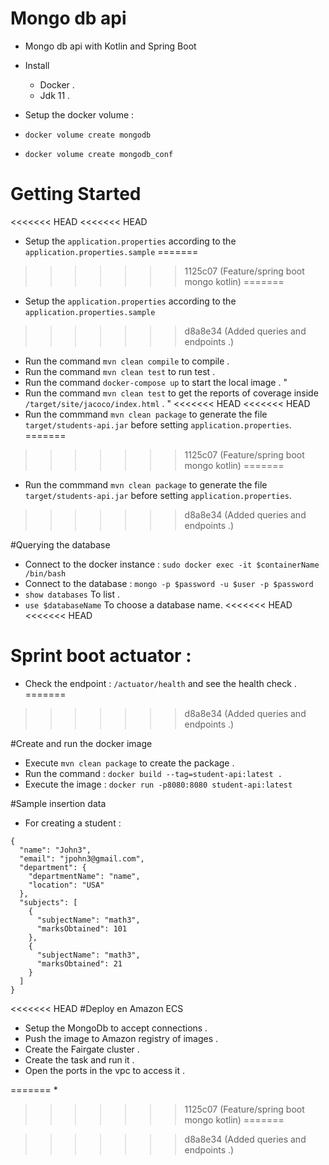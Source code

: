 # Mongo db api

* Mongo db api with Kotlin and Spring Boot

 * Install 
   * Docker .
   * Jdk 11 . 
   
 * Setup the docker volume :
  * ```docker volume create mongodb```
  * ```docker volume create mongodb_conf```

# Getting Started

<<<<<<< HEAD
<<<<<<< HEAD
 * Setup the ```application.properties``` according to the ```application.properties.sample```
=======
>>>>>>> 1125c07 (Feature/spring boot mongo kotlin)
=======
 * Setup the ```application.properties``` according to the ```application.properties.sample```
>>>>>>> d8a8e34 (Added queries and endpoints .)
 * Run the command ```mvn clean compile``` to compile .
 * Run the command ```mvn clean test``` to run test . 
 * Run the command ```docker-compose up``` to start the local image . "
 * Run the command ```mvn clean test``` to get the reports of coverage inside ```/target/site/jacoco/index.html``` . "
<<<<<<< HEAD
<<<<<<< HEAD
 * Run the commmand ```mvn clean package``` to generate the file ```target/students-api.jar``` before setting ```application.properties```.
=======
>>>>>>> 1125c07 (Feature/spring boot mongo kotlin)
=======
 * Run the commmand ```mvn clean package``` to generate the file ```target/students-api.jar``` before setting ```application.properties```.
>>>>>>> d8a8e34 (Added queries and endpoints .)

#Querying the database 

 * Connect to the docker instance : ```sudo docker exec -it $containerName /bin/bash```
 * Connect to the database : ```mongo -p $password -u $user -p $password```
 * ```show databases``` To list .
 * ```use $databaseName``` To choose a database name.
<<<<<<< HEAD
<<<<<<< HEAD

# Sprint boot actuator :

* Check the endpoint : ```/actuator/health``` and see the health check .
=======
>>>>>>> d8a8e34 (Added queries and endpoints .)

#Create and run the docker image 

* Execute ```mvn clean package``` to create the package .
* Run the command : ```docker build --tag=student-api:latest .```
* Execute the image : ```docker run -p8080:8080 student-api:latest```

#Sample insertion data 

* For creating a student :

``` 
{
  "name": "John3",
  "email": "jpohn3@gmail.com",
  "department": {
    "departmentName": "name",
    "location": "USA"
  },
  "subjects": [
    {
      "subjectName": "math3",
      "marksObtained": 101
    },
    {
      "subjectName": "math3",
      "marksObtained": 21
    }
  ]
}
```
<<<<<<< HEAD
#Deploy en Amazon ECS 

 * Setup the MongoDb to accept connections .
 * Push the image to Amazon registry of images .
 * Create the Fairgate cluster .
 * Create the task and run it .
 * Open the ports in the vpc to access it .

 
=======
 * 
>>>>>>> 1125c07 (Feature/spring boot mongo kotlin)
=======

 
>>>>>>> d8a8e34 (Added queries and endpoints .)
